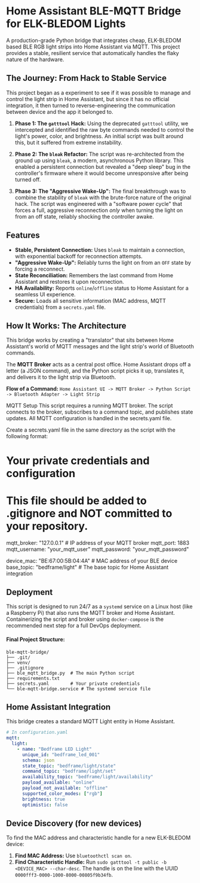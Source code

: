 # Home Assistant BLE-MQTT Bridge for ELK-BLEDOM Lights

A production-grade Python bridge that integrates cheap, ELK-BLEDOM based BLE RGB light strips into Home Assistant via MQTT. This project provides a stable, resilient service that automatically handles the flaky nature of the hardware.

## The Journey: From Hack to Stable Service

This project began as a experiment to see if it was possible to manage and control the light strip in Home Assistant, but since it has no official integration, it then turned to reverse-engineering the communication between device and the app it belonged to.

1.  **Phase 1: The `gatttool` Hack:** Using the deprecated `gatttool` utility, we intercepted and identified the raw byte commands needed to control the light's power, color, and brightness. An initial script was built around this, but it suffered from extreme instability.

2.  **Phase 2: The `bleak` Refactor:** The script was re-architected from the ground up using `bleak`, a modern, asynchronous Python library. This enabled a persistent connection but revealed a "deep sleep" bug in the controller's firmware where it would become unresponsive after being turned off.

3.  **Phase 3: The "Aggressive Wake-Up":** The final breakthrough was to combine the stability of `bleak` with the brute-force nature of the original hack. The script was engineered with a "software power cycle" that forces a full, aggressive reconnection *only* when turning the light on from an off state, reliably shocking the controller awake.

## Features

* **Stable, Persistent Connection:** Uses `bleak` to maintain a connection, with exponential backoff for reconnection attempts.
* **"Aggressive Wake-Up":** Reliably turns the light on from an `OFF` state by forcing a reconnect.
* **State Reconciliation:** Remembers the last command from Home Assistant and restores it upon reconnection.
* **HA Availability:** Reports `online`/`offline` status to Home Assistant for a seamless UI experience.
* **Secure:** Loads all sensitive information (MAC address, MQTT credentials) from a `secrets.yaml` file.

## How It Works: The Architecture

This bridge works by creating a "translator" that sits between Home Assistant's world of MQTT messages and the light strip's world of Bluetooth commands.

The **MQTT Broker** acts as a central post office. Home Assistant drops off a letter (a JSON command), and the Python script picks it up, translates it, and delivers it to the light strip via Bluetooth.

**Flow of a Command:**
`Home Assistant UI -> MQTT Broker -> Python Script -> Bluetooth Adapter -> Light Strip`


MQTT Setup
This script requires a running MQTT broker. The script connects to the broker, subscribes to a command topic, and publishes state updates. All MQTT configuration is handled in the secrets.yaml file.

Create a secrets.yaml file in the same directory as the script with the following format:

# Your private credentials and configuration
# This file should be added to .gitignore and NOT committed to your repository.

mqtt_broker: "127.0.0.1" # IP address of your MQTT broker
mqtt_port: 1883
mqtt_username: "your_mqtt_user"
mqtt_password: "your_mqtt_password"

device_mac: "BE:67:00:5B:04:4A" # MAC address of your BLE device
base_topic: "bedframe/light" # The base topic for Home Assistant integration




## Deployment

This script is designed to run 24/7 as a `systemd` service on a Linux host (like a Raspberry Pi) that also runs the MQTT broker and Home Assistant. Containerizing the script and broker using `docker-compose` is the recommended next step for a full DevOps deployment.

#### Final Project Structure:
```
ble-mqtt-bridge/
├── .git/
├── venv/
├── .gitignore
├── ble_mqtt_bridge.py  # The main Python script
├── requirements.txt
├── secrets.yaml        # Your private credentials
└── ble-mqtt-bridge.service # The systemd service file
```

## Home Assistant Integration

This bridge creates a standard MQTT Light entity in Home Assistant.

```yaml
# In configuration.yaml
mqtt:
  light:
    - name: "Bedframe LED Light"
      unique_id: "bedframe_led_001"
      schema: json
      state_topic: "bedframe/light/state"
      command_topic: "bedframe/light/set"
      availability_topic: "bedframe/light/availability"
      payload_available: "online"
      payload_not_available: "offline"
      supported_color_modes: ["rgb"]
      brightness: true
      optimistic: false
```

## Device Discovery (for new devices)

To find the MAC address and characteristic handle for a new ELK-BLEDOM device:

1.  **Find MAC Address:** Use `bluetoothctl scan on`.
2.  **Find Characteristic Handle:** Run `sudo gatttool -t public -b <DEVICE_MAC> --char-desc`. The handle is on the line with the UUID `0000fff3-0000-1000-8000-00805f9b34fb`.
